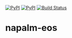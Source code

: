[![PyPI](https://img.shields.io/pypi/v/napalm-eos.svg)](https://pypi.python.org/pypi/napalm-eos)
[![PyPI](https://img.shields.io/pypi/dm/napalm-eos.svg)](https://pypi.python.org/pypi/napalm-eos)
[![Build Status](https://travis-ci.org/napalm-automation/napalm-eos.svg?branch=master)](https://travis-ci.org/napalm-automation/napalm-eos)

# napalm-eos
